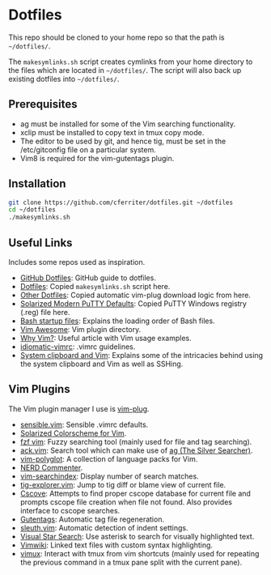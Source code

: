 Dotfiles
========
This repo should be cloned to your home repo so that the path is `~/dotfiles/`.

The `makesymlinks.sh` script creates cymlinks from your home directory to the
files which are located in `~/dotfiles/`. The script will also back up existing
dotfiles into `~/dotfiles/`.

Prerequisites
-------------
- ag must be installed for some of the Vim searching functionality.
- xclip must be installed to copy text in tmux copy mode.
- The editor to be used by git, and hence tig, must be set in the
  /etc/gitconfig file on a particular system.
- Vim8 is required for the vim-gutentags plugin.

Installation
------------
``` bash
git clone https://github.com/cferriter/dotfiles.git ~/dotfiles
cd ~/dotfiles
./makesymlinks.sh
```

Useful Links
------------
Includes some repos used as inspiration.

- [GitHub Dotfiles](https://dotfiles.github.io/):
  GitHub guide to dotfiles.
- [Dotfiles](https://github.com/michaeljsmalley/dotfiles/blob/master/makesymlinks.sh):
  Copied `makesymlinks.sh` script here.
- [Other Dotfiles](https://github.com/bndabbs/dotfiles/blob/master/.vimrc):
  Copied automatic vim-plug download logic from here.
- [Solarized Modern PuTTY Defaults](https://github.com/jblaine/solarized-and-modern-putty/blob/master/putty-modern-256color.reg):
  Copied PuTTY Windows registry (.reg) file here.
- [Bash startup files](https://shreevatsa.wordpress.com/2008/03/30/zshbash-startup-files-loading-order-bashrc-zshrc-etc/):
  Explains the loading order of Bash files.
- [Vim Awesome](https://vimawesome.com/):
  Vim plugin directory.
- [Why Vim?](http://www.terminally-incoherent.com/blog/2012/03/21/why-vim/):
  Useful article with Vim usage examples.
- [idiomatic-vimrc](https://github.com/romainl/idiomatic-vimrc.git):
  .vimrc guidelines.
- [System clipboard and Vim](https://vi.stackexchange.com/questions/84/how-can-i-copy-text-to-the-system-clipboard-from-vim):
  Explains some of the intricacies behind using the system clipboard and Vim as
  well as SSHing.

Vim Plugins
------------
The Vim plugin manager I use is [vim-plug](https://github.com/junegunn/vim-plug).

- [sensible.vim](https://github.com/tpope/vim-sensible):
  Sensible .vimrc defaults.
- [Solarized Colorscheme for Vim](https://github.com/altercation/vim-colors-solarized).
- [fzf vim](https://github.com/junegunn/fzf.vim):
  Fuzzy searching tool (mainly used for file and tag searching).
- [ack.vim](https://github.com/mileszs/ack.vim):
  Search tool which can make use of
  [ag (The Silver Searcher)](https://github.com/ggreer/the_silver_searcher).
- [vim-polyglot](https://github.com/sheerun/vim-polyglot):
  A collection of language packs for Vim.
- [NERD Commenter](https://github.com/scrooloose/nerdcommenter).
- [vim-searchindex](https://github.com/google/vim-searchindex):
  Display number of search matches.
- [tig-explorer.vim](https://github.com/iberianpig/tig-explorer.vim):
  Jump to tig diff or blame view of current file.
- [Cscove](https://github.com/brookhong/cscope.vim):
  Attempts to find proper cscope database for current file and prompts cscope
  file creation when file not found. Also provides interface to cscope
  searches.
- [Gutentags](https://github.com/ludovicchabant/vim-gutentags):
  Automatic tag file regeneration.
- [sleuth.vim](https://github.com/tpope/vim-sleuth):
  Automatic detection of indent settings.
- [Visual Star Search](https://github.com/nelstrom/vim-visual-star-search):
  Use asterisk to search for visually highlighted text.
- [Vimwiki](https://github.com/vimwiki/vimwiki):
  Linked text files with custom syntax highlighting.
- [vimux](https://github.com/benmills/vimux):
  Interact with tmux from vim shortcuts (mainly used for repeating the previous
  command in a tmux pane split with the current pane).
